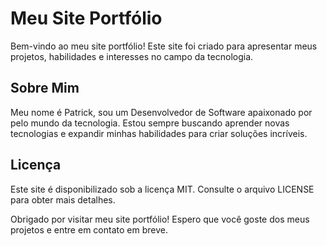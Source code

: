 # Meu Site Portfólio

Bem-vindo ao meu site portfólio! Este site foi criado para apresentar meus projetos, habilidades e interesses no campo da tecnologia.

## Sobre Mim

Meu nome é Patrick, sou um Desenvolvedor de Software apaixonado por pelo mundo da tecnologia. Estou sempre buscando aprender novas tecnologias e expandir minhas habilidades para criar soluções incríveis.

## Licença

Este site é disponibilizado sob a licença MIT. Consulte o arquivo LICENSE para obter mais detalhes.

Obrigado por visitar meu site portfólio! Espero que você goste dos meus projetos e entre em contato em breve.
